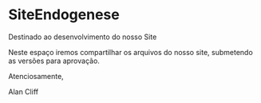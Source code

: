 SiteEndogenese
==============

Destinado ao desenvolvimento do nosso Site

Neste espaço iremos compartilhar os arquivos do nosso site, submetendo as versões para aprovação.

Atenciosamente,

Alan Cliff
